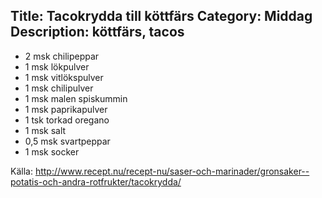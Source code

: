 Title: Tacokrydda till köttfärs
Category: Middag
Description: köttfärs, tacos
---
* 2 msk  chilipeppar
* 1 msk  lökpulver
* 1 msk  vitlökspulver
* 1 msk  chilipulver
* 1 msk  malen spiskummin
* 1 msk  paprikapulver
* 1 tsk  torkad oregano
* 1 msk  salt
* 0,5 msk  svartpeppar
* 1 msk  socker 

Källa: <http://www.recept.nu/recept-nu/saser-och-marinader/gronsaker--potatis-och-andra-rotfrukter/tacokrydda/> 